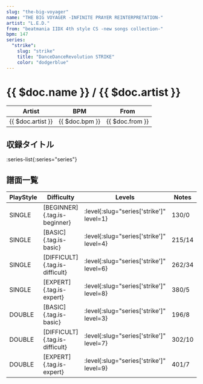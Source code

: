 ```yaml
---
slug: "the-big-voyager"
name: "THE BIG VOYAGER -INFINITE PRAYER REINTERPRETATION-"
artist: "L.E.D."
from: "beatmania IIDX 4th style CS -new songs collection-"
bpm: 147
series:
  "strike":
    slug: "strike"
    title: "DanceDanceRevolution STRIKE"
    color: "dodgerblue"
---
```


# {{ $doc.name }} / {{ $doc.artist }}

|Artist|BPM|From|
|------|---|----|
|{{ $doc.artist }}|{{ $doc.bpm }}|{{ $doc.from }}|

## 収録タイトル

:series-list{:series="series"}

## 譜面一覧

|PlayStyle|Difficulty|Levels|Notes|Movie|
|---------|----------|------|-----|-----|
|SINGLE|[BEGINNER]{.tag.is-beginner}|:level{:slug="series['strike']" level=1}|130/0||
|SINGLE|[BASIC]{.tag.is-basic}|:level{:slug="series['strike']" level=4}|215/14||
|SINGLE|[DIFFICULT]{.tag.is-difficult}|:level{:slug="series['strike']" level=6}|262/34||
|SINGLE|[EXPERT]{.tag.is-expert}|:level{:slug="series['strike']" level=8}|380/5||
|DOUBLE|[BASIC]{.tag.is-basic}|:level{:slug="series['strike']" level=3}|196/8||
|DOUBLE|[DIFFICULT]{.tag.is-difficult}|:level{:slug="series['strike']" level=7}|302/10||
|DOUBLE|[EXPERT]{.tag.is-expert}|:level{:slug="series['strike']" level=9}|401/7||
